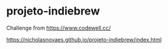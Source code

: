 # projeto-indiebrew
 
Challenge from https://www.codewell.cc/

https://nicholasnovaes.github.io/projeto-indiebrew/index.html

